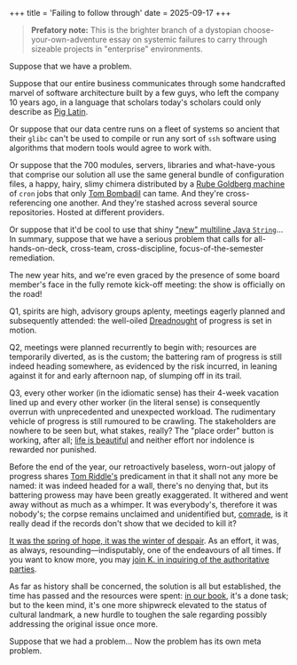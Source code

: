 +++
title = 'Failing to follow through'
date = 2025-09-17
+++

> **Prefatory note:** This is the brighter branch of a dystopian
> choose-your-own-adventure essay on systemic failures to carry through sizeable
> projects in "enterprise" environments.

Suppose that we have a problem.

Suppose that our entire business communicates through some handcrafted marvel
of software architecture built by a few guys, who left the company 10 years
ago, in a language that scholars today's scholars could only describe as [Pig
Latin](https://en.wikipedia.org/wiki/Pig_Latin).

Or suppose that our data centre runs on a fleet of systems so ancient that
their `glibc` can't be used to compile or run any sort of `ssh` software using
algorithms that modern tools would agree to work with.

Or suppose that the 700 modules, servers, libraries and what-have-yous that
comprise our solution all use the same general bundle of configuration
files, a happy, hairy, slimy chimera distributed by a [Rube Goldberg
machine](https://en.wikipedia.org/wiki/Rube_Goldberg_machine) of `cron` jobs
that only [Tom Bombadil](https://en.wikipedia.org/wiki/Tom_Bombadil) can tame.
And they're cross-referencing one another.  And they're stashed across several
source repositories.  Hosted at different providers.

Or suppose that it'd be cool to use that shiny ["new" multiline Java
`String`](https://blogs.oracle.com/javamagazine/post/text-blocks-come-to-java)...
In summary, suppose that we have a serious problem that calls for
all-hands-on-deck, cross-team, cross-discipline, focus-of-the-semester
remediation.

The new year hits, and we're even graced by the presence of some board member's
face in the fully remote kick-off meeting: the show is officially on the road!

Q1, spirits are high, advisory groups aplenty, meetings
eagerly planned and subsequently attended: the well-oiled
[Dreadnought](https://en.wikipedia.org/wiki/Dreadnought) of progress is set in
motion.

Q2, meetings were planned recurrently to begin with; resources are temporarily
diverted, as is the custom; the battering ram of progress is still indeed
heading somewhere, as evidenced by the risk incurred, in leaning against it for
and early afternoon nap, of slumping off in its trail.

Q3, every other worker (in the idiomatic sense) has their 4-week vacation lined
up and every other worker (in the literal sense) is consequently overrun with
unprecedented and unexpected workload.  The rudimentary vehicle of progress is
still rumoured to be crawling.  The stakeholders are nowhere to be seen but,
what stakes, really?  The "place order" button is working, after all; [life is
beautiful](https://en.wikipedia.org/wiki/Life_Is_Beautiful) and neither effort
nor indolence is rewarded nor punished.

Before the end of the year, our retroactively baseless, worn-out jalopy of
progress shares [Tom Riddle's](https://en.wikipedia.org/wiki/Life_Is_Beautiful)
predicament in that it shall not any more be named: it was indeed headed for a
wall, there's no denying that, but its battering prowess may have been greatly
exaggerated.  It withered and went away without as much as a whimper.  It
was everybody's, therefore it was nobody's; the corpse remains unclaimed and
unidentified but, [comrade](https://en.wikipedia.org/wiki/Nineteen_Eighty-Four),
is it really dead if the records don't show that we decided to kill it?

[It was the spring of hope, it was the winter of
despair](https://www.goodreads.com/quotes/341391-it-was-the-best-of-times-it-was-the-worst).
As an effort, it was, as always, resounding—indisputably, one of the endeavours
of all times.  If you want to know more, you may [join K. in inquiring of the
authoritative parties](https://en.wikipedia.org/wiki/The_Castle_(novel)).

As far as history shall be concerned, the solution is all but
established, the time has passed and the resources were spent: [in our
book](https://en.wikipedia.org/wiki/Effort_justification), it's a done task; but
to the keen mind, it's one more shipwreck elevated to the status of cultural
landmark, a new hurdle to toughen the sale regarding possibly addressing the
original issue once more.

Suppose that we had a problem...  Now the problem has its own meta problem.
